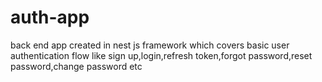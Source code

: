 # auth-app
back end app created in nest js framework which covers basic user authentication flow like sign up,login,refresh token,forgot password,reset password,change password etc
